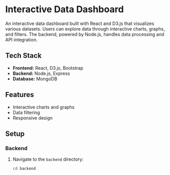# Interactive Data Dashboard

An interactive data dashboard built with React and D3.js that visualizes various datasets. Users can explore data through interactive charts, graphs, and filters. The backend, powered by Node.js, handles data processing and API integration.

## Tech Stack

- **Frontend:** React, D3.js, Bootstrap
- **Backend:** Node.js, Express
- **Database:** MongoDB

## Features

- Interactive charts and graphs
- Data filtering
- Responsive design

## Setup

### Backend

1. Navigate to the `backend` directory:
   ```bash
   cd backend

